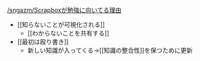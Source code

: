 
[/sngazm/Scrapboxが勉強に向いてる理由](https://scrapbox.io/sngazm/Scrapboxが勉強に向いてる理由)
- [[知らないことが可視化される]]
    - [[わからないことを共有する]]
- [[最初は殴り書き]]
    - 新しい知識が入ってくる→[[知識の整合性]]を保つために更新
